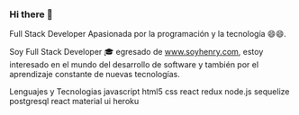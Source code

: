 ### Hi there 👋


Full Stack Developer
Apasionada por la programación y la tecnología 😄😄.

Soy Full Stack Developer 🎓 egresado de www.soyhenry.com, estoy interesado en el mundo del desarrollo de software y también por el aprendizaje constante de nuevas tecnologías.

Lenguajes y Tecnologias
javascript html5 css react redux node.js sequelize postgresql react material ui heroku




